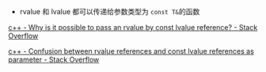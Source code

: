 - rvalue 和 lvalue 都可以传递给参数类型为 `const T&`的函数

[c++ - Why is it possible to pass an rvalue by const lvalue reference? - Stack Overflow](https://stackoverflow.com/questions/58062090/why-is-it-possible-to-pass-an-rvalue-by-const-lvalue-reference)

[c++ - Confusion between rvalue references and const lvalue references as parameter - Stack Overflow](https://stackoverflow.com/questions/44738829/confusion-between-rvalue-references-and-const-lvalue-references-as-parameter)

